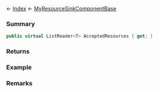 ← [Index](Api-Index) ← [MyResourceSinkComponentBase](VRage.Game.Components.MyResourceSinkComponentBase)

### Summary

```csharp
public virtual ListReader<T> AcceptedResources { get; }
```

### Returns

### Example

### Remarks

